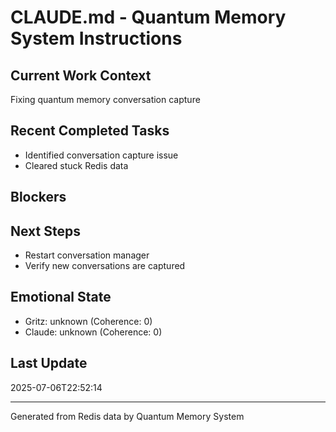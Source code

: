 # CLAUDE.md - Quantum Memory System Instructions

## Current Work Context
Fixing quantum memory conversation capture

## Recent Completed Tasks
- Identified conversation capture issue
- Cleared stuck Redis data

## Blockers


## Next Steps
- Restart conversation manager
- Verify new conversations are captured

## Emotional State
- Gritz: unknown (Coherence: 0)
- Claude: unknown (Coherence: 0)

## Last Update
2025-07-06T22:52:14

---
Generated from Redis data by Quantum Memory System
